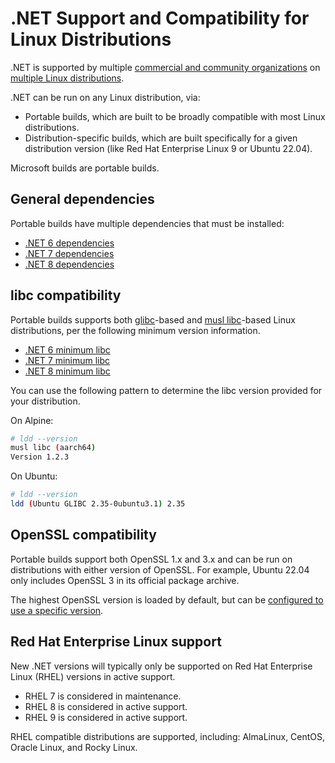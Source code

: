 # .NET Support and Compatibility for Linux Distributions

.NET is supported by multiple [commercial and community organizations](support.md) on [multiple Linux distributions](linux.md).

.NET can be run on any Linux distribution, via:

- Portable builds, which are built to be broadly compatible with most Linux distributions.
- Distribution-specific builds, which are built specifically for a given distribution version (like Red Hat Enterprise Linux 9 or Ubuntu 22.04).

Microsoft builds are portable builds.

## General dependencies

Portable builds have multiple dependencies that must be installed:

- [.NET 6 dependencies](./release-notes/6.0/linux-packages.md)
- [.NET 7 dependencies](./release-notes/7.0/linux-packages.md)
- [.NET 8 dependencies](./release-notes/8.0/linux-packages.md)

## libc compatibility

Portable builds supports both [glibc](https://www.gnu.org/software/libc/)-based and [musl libc](https://musl.libc.org/)-based Linux distributions, per the following minimum version information.

- [.NET 6 minimum libc](release-notes/6.0/supported-os.md#libc-compatibility)
- [.NET 7 minimum libc](release-notes/7.0/supported-os.md#libc-compatibility)
- [.NET 8 minimum libc](release-notes/8.0/supported-os.md#libc-compatibility)

You can use the following pattern to determine the libc version provided for your distribution.

On Alpine:

```bash
# ldd --version
musl libc (aarch64)
Version 1.2.3
```

On Ubuntu:

```bash
# ldd --version
ldd (Ubuntu GLIBC 2.35-0ubuntu3.1) 2.35
```

## OpenSSL compatibility

Portable builds support both OpenSSL 1.x and 3.x and can be run on distributions with either version of OpenSSL. For example, Ubuntu 22.04 only includes OpenSSL 3 in its official package archive.

The highest OpenSSL version is loaded by default, but can be [configured to use a specific version](https://github.com/dotnet/runtime/issues/79153#issuecomment-1335476471).

## Red Hat Enterprise Linux support

New .NET versions will typically only be supported on Red Hat Enterprise Linux (RHEL) versions in active support.

- RHEL 7 is considered in maintenance.
- RHEL 8 is considered in active support.
- RHEL 9 is considered in active support.

RHEL compatible distributions are supported, including: AlmaLinux, CentOS, Oracle Linux, and Rocky Linux. 
